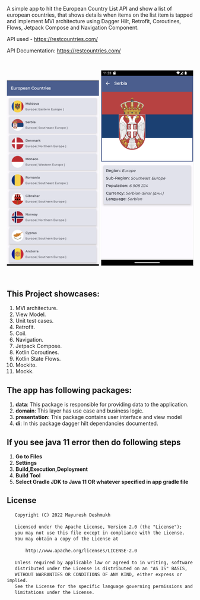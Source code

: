 A simple app to hit the European Country List API and show a list of european countries, that shows
details when items on the list item is tapped and implement MVI architecture using Dagger Hilt,
Retrofit, Coroutines, Flows, Jetpack Compose and Navigation Component.

API used - https://restcountries.com/

API Documentation: https://restcountries.com/

<br>
<p align="center">
    <img src="screenshots/screen1.png" width="250"/>
    <img src="screenshots/screen2.png" width="250"/>
</p>
<br>

## This Project showcases:

1. MVI architecture.
2. View Model.
3. Unit test cases.
4. Retrofit.
5. Coil.
6. Navigation.
7. Jetpack Compose.
8. Kotlin Coroutines.
9. Kotlin State Flows.
10. Mockito.
11. Mockk.
    <br>

## The app has following packages:

1. **data**: This package is responsible for providing data to the application.
2. **domain**: This layer has use case and business logic.
3. **presentation**: This package contains user interface and view model
4. **di**: In this package dagger hilt dependancies documented.
   <br>

## If you see java 11 error then do following steps

1. **Go to Files**
2. **Settings**
4. **Build,Execution,Deployment**
5. **Build Tool**
6. **Select Gradle JDK to Java 11 OR whatever specified in app gradle file**
   <br>

## License

```
   Copyright (C) 2022 Mayuresh Deshmukh

   Licensed under the Apache License, Version 2.0 (the "License");
   you may not use this file except in compliance with the License.
   You may obtain a copy of the License at

       http://www.apache.org/licenses/LICENSE-2.0

   Unless required by applicable law or agreed to in writing, software
   distributed under the License is distributed on an "AS IS" BASIS,
   WITHOUT WARRANTIES OR CONDITIONS OF ANY KIND, either express or implied.
   See the License for the specific language governing permissions and
   limitations under the License.
